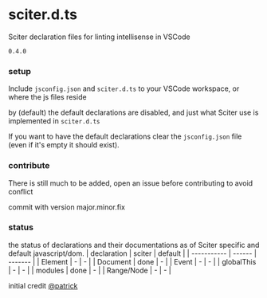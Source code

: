 # sciter.d.ts
Sciter declaration files for linting intellisense in VSCode

`0.4.0`

### setup

Include `jsconfig.json` and `sciter.d.ts` to your VSCode workspace, or where the js files reside

by (default) the default declarations are disabled, and just what Sciter use is implemented in `sciter.d.ts`

If you want to have the default declarations clear the `jsconfig.json` file (even if it's empty it should exist).


### contribute

There is still much to be added, open an issue before contributing to avoid conflict

commit with version major.minor.fix


### status

the status of declarations and their documentations as of Sciter specific and default javascript/dom.
| declaration | sciter | default |
| ----------- | ------ | ------- |
| Element | - | - |
| Document | done | - |
| Event | - | - |
| globalThis | - | - |
| modules | done | - |
| Range/Node | - | - |

initial credit [@patrick](https://sciter.com/forums/users/patrick/)
